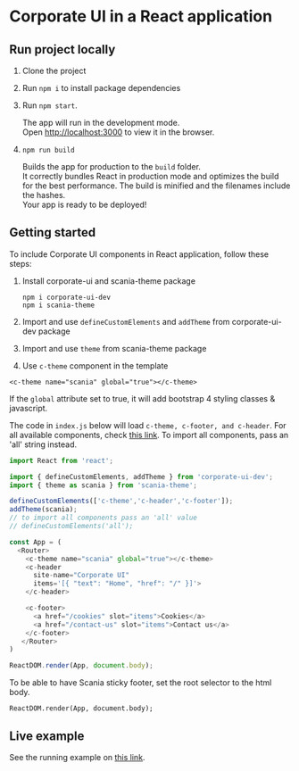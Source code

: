 # Corporate UI in a React application

## Run project locally

1. Clone the project
2. Run `npm i` to install package dependencies
3. Run `npm start`. 

   The app will run in the development mode.<br>
   Open [http://localhost:3000](http://localhost:3000) to view it in the browser.

4. `npm run build`

   Builds the app for production to the `build` folder.<br>
   It correctly bundles React in production mode and optimizes the build for the best performance.
   The build is minified and the filenames include the hashes.<br>
   Your app is ready to be deployed!
   
   
## Getting started

To include Corporate UI components in React application, follow these steps:

1. Install corporate-ui  and scania-theme package

   ```
   npm i corporate-ui-dev
   npm i scania-theme
   ```

2. Import and use `defineCustomElements` and `addTheme` from corporate-ui-dev package

3. Import and use `theme` from scania-theme package

4.  Use `c-theme` component in the template

   ```<c-theme name="scania" global="true"></c-theme>```
   
   If the `global` attribute set to true, it will add bootstrap 4 styling classes & javascript.
   

The code in `index.js` below will load `c-theme, c-footer, and c-header`. For all available components, check [this link](https://static.scania.com/build/global/4.0.0-alpha.1/www/index.html). To import all components, pass an 'all' string instead.

```js
import React from 'react';

import { defineCustomElements, addTheme } from 'corporate-ui-dev';
import { theme as scania } from 'scania-theme'; 

defineCustomElements(['c-theme','c-header','c-footer']);
addTheme(scania);
// to import all components pass an 'all' value
// defineCustomElements('all');

const App = (
  <Router>
    <c-theme name="scania" global="true"></c-theme>
    <c-header
      site-name="Corporate UI"
      items='[{ "text": "Home", "href": "/" }]'>
    </c-header>

    <c-footer>
      <a href="/cookies" slot="items">Cookies</a>
      <a href="/contact-us" slot="items">Contact us</a>
    </c-footer>
   </Router>
)

ReactDOM.render(App, document.body);

```

To be able to have Scania sticky footer, set the root selector to the html body. 
```
ReactDOM.render(App, document.body);
```


## Live example

See the running example on [this link](https://scania.github.io/corporate-ui-react/).


